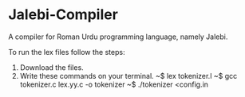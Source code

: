 # Jalebi-Compiler
A compiler for Roman Urdu programming language, namely Jalebi. 

To run the lex files follow the steps:
1. Download the files.
2. Write these commands on your terminal.
  ~$ lex tokenizer.l
  ~$ gcc tokenizer.c lex.yy.c -o tokenizer
  ~$ ./tokenizer <config.in
